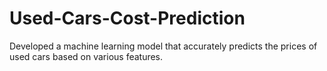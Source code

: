 # Used-Cars-Cost-Prediction
Developed a machine learning model that accurately predicts the prices of used cars based on various features.
